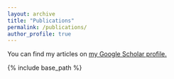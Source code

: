 ```yaml
---
layout: archive
title: "Publications"
permalink: /publications/
author_profile: true
---
```


You can find my articles on <u><a href="https://scholar.google.ca/citations?user=6MfHyuMAAAAJ&hl=en">my Google Scholar profile</a>.</u>

{% include base_path %}

<!---{% for post in site.publications reversed %}
 {% include archive-single.html %}
{% endfor %}--->
